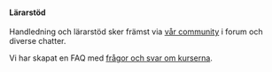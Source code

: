 #### Lärarstöd

Handledning och lärarstöd sker främst via [vår community](community) i forum och diverse chatter.

Vi har skapat en FAQ med [frågor och svar om kurserna](kurser/faq).

